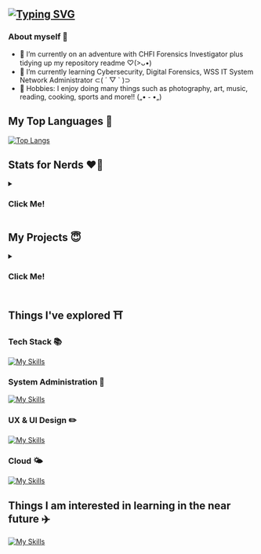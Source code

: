 ## [![Typing SVG](https://readme-typing-svg.herokuapp.com?font=Fira+Code&pause=1000&color=F7CCE7&width=435&lines=Helllooo!!+(%E0%B9%91%CB%83%E1%B4%97%CB%82)%EF%BB%AD)](https://git.io/typing-svg)

<!--
**Solaireis/Solaireis** is a ✨ _special_ ✨ repository because its `README.md` (this file) appears on your GitHub profile.

Here are some ideas to get you started: -->

### About myself 🌻
- 🔭 I’m currently on an adventure with CHFI Forensics Investigator plus tidying up my repository readme ♡(>ᴗ•)
- 🌱 I’m currently learning Cybersecurity, Digital Forensics, WSS IT System Network Administrator ⊂( ´ ▽ ` )⊃
- 🧋 Hobbies: I enjoy doing many things such as photography, art, music, reading, cooking, sports and more!! („• ֊ •„)




## My Top Languages 🌟
[![Top Langs](https://github-readme-stats.vercel.app/api/top-langs/?username=Solaireis&langs_count=10)](https://github.com/anuraghazra/github-readme-stats)

## Stats for Nerds ❤️‍🔥
<details>
  <summary>
        <h3>
          <span style="colour:#FFDAB9;">
            Click Me!
          </span>
       </h3>
    </summary>
    
![Sola's GitHub stats](https://github-readme-stats.vercel.app/api?username=Solaireis&bg_color=30,e96443,904e95&title_color=fff&text_color=fff)

![GitHub Streak](https://streak-stats.demolab.com/?user=Solaireis&theme=light)

</details> 

## My Projects 😇
<details>
  <summary>
        <h3>
          <span style="colour:#FFDAB9;">
            Click Me!
          </span>
       </h3>
    </summary>
  
## Website Projects 🎉 <!-- turn this into a table with desc -->


  - [Coursefinity Web Application Security Project](https://github.com/Solaireis/CWC-Application-Security-Project)
  - [BrasBasahBookStore Web Application](https://github.com/Solaireis/1566-App-dev-Team-2)
  - [Nanyang Poly Astronomy Club Page](https://github.com/Solaireis/NYP-ASTRO)
  - [Pear Inc, Product Web Page](https://github.com/Solaireis/PearInc)
  
 
  



## Coding Projects 💻 <!-- turn this into a table with desc -->

  
  - [Python Vending Machine](https://github.com/Solaireis/Vending-Machine/tree/main)
  - [Data Structures and Algorithm Hotel Booking](https://github.com/Solaireis/DataStructures-Algorithms/tree/main/201520M_ASSN)
  - [Data Sturctures and Algorithm Assignment](https://github.com/Solaireis/DataStructures-Algorithms/tree/main/DSA%20Submission%20Assignment%202)
  



## Competitions Writeups [WIP] 🎯 <!-- turn this into a table with desc -->

   - Capture the flags
   - CodeForces
   
</details>

## Things I've explored ⛩️ <!-- turn this into a table with desc -->

### Tech Stack 📚
[![My Skills](https://skillicons.dev/icons?i=js,html,css,python,cloudflare,gcp,mysql,flask,bootstrap,&theme=light)](https://skillicons.dev)

### System Administration 🔐
[![My Skills](https://skillicons.dev/icons?i=powershell,bash&theme=light)](https://skillicons.dev)

### UX & UI Design ✏️
[![My Skills](https://skillicons.dev/icons?i=figma,xd,&theme=light)](https://skillicons.dev)

### Cloud 🌤️
[![My Skills](https://skillicons.dev/icons?i=azure,gcp,&theme=light)](https://skillicons.dev)

## Things I am interested in learning in the near future ✈️ <!-- turn this into a table with desc -->
[![My Skills](https://skillicons.dev/icons?i=aws,cpp,c,cs,docker,firebase,pytorch,selenium,tailwind,unreal,arduino&theme=light)](https://skillicons.dev)



